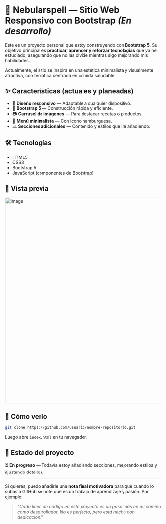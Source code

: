 # 🌿 Nebularspell — Sitio Web Responsivo con Bootstrap *(En desarrollo)*

Este es un proyecto personal que estoy construyendo con **Bootstrap 5**.
Su objetivo principal es **practicar, aprender y reforzar tecnologías** que ya he estudiado, asegurando que no las olvide mientras sigo mejorando mis habilidades.

Actualmente, el sitio se inspira en una estética minimalista y visualmente atractiva, con temática centrada en comida saludable.

## ✨ Características (actuales y planeadas)

* 📱 **Diseño responsivo** — Adaptable a cualquier dispositivo.
* 🎯 **Bootstrap 5** — Construcción rápida y eficiente.
* 📷 **Carrusel de imágenes** — Para destacar recetas o productos.
* 🍞 **Menú minimalista** — Con icono hamburguesa.
* 🔜 **Secciones adicionales** — Contenido y estilos que iré añadiendo.

## 🛠️ Tecnologías

* HTML5
* CSS3
* Bootstrap 5
* JavaScript (componentes de Bootstrap)

## 📸 Vista previa

<img width="785" height="664" alt="image" src="https://github.com/user-attachments/assets/986680de-47c7-46af-a5c2-7508a664bb6b" />


## 🚀 Cómo verlo

```bash
git clone https://github.com/usuario/nombre-repositorio.git
```

Luego abre `index.html` en tu navegador.

## 📄 Estado del proyecto

⏳ **En progreso** — Todavía estoy añadiendo secciones, mejorando estilos y ajustando detalles.

---

Si quieres, puedo añadirle una **nota final motivadora** para que cuando lo subas a GitHub se note que es un trabajo de aprendizaje y pasión.
Por ejemplo:

> *"Cada línea de código en este proyecto es un paso más en mi camino como desarrollador. No es perfecto, pero está hecho con dedicación."*
